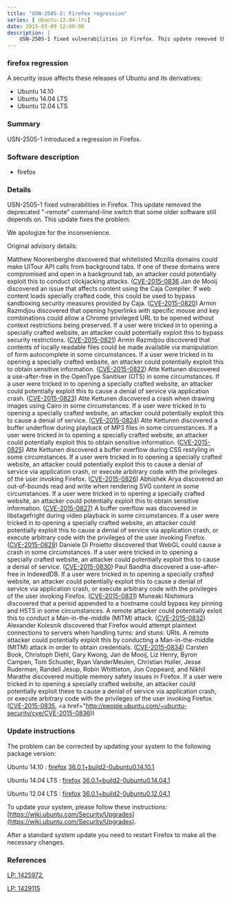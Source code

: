```yaml
---
title: "USN-2505-2: Firefox regression"
series: [ ubuntu-12.04-lts]
date: 2015-03-09 12:00:00
description: |
    USN-2505-1 fixed vulnerabilities in Firefox. This update removed the deprecated &quot;-remote&quot; command-line switch that some older software still depends on. This update fixes the problem.
--- 
```

 
 


### firefox regression

A security issue affects these releases of Ubuntu and its derivatives:

* Ubuntu 14.10
* Ubuntu 14.04 LTS
* Ubuntu 12.04 LTS

### Summary

USN-2505-1 introduced a regression in Firefox. 

### Software description

* firefox 

### Details

USN-2505-1 fixed vulnerabilities in Firefox. This update removed the deprecated &quot;-remote&quot; command-line switch that some older software still depends on. This update fixes the problem.

We apologize for the inconvenience.

Original advisory details:

 Matthew Noorenberghe discovered that whitelisted Mozilla domains could make UITour API calls from background tabs. If one of these domains were compromised and open in a background tab, an attacker could potentially exploit this to conduct clickjacking attacks. ([CVE-2015-0836](http://people.ubuntu.com/~ubuntu-security/cve/CVE-2015-0819">CVE-2015-0819</a>) Jan de Mooij discovered an issue that affects content using the Caja Compiler. If web content loads specially crafted code, this could be used to bypass sandboxing security measures provided by Caja. (<a href="http://people.ubuntu.com/~ubuntu-security/cve/CVE-2015-0820">CVE-2015-0820</a>) Armin Razmdjou discovered that opening hyperlinks with specific mouse and key combinations could allow a Chrome privileged URL to be opened without context restrictions being preserved. If a user were tricked in to opening a specially crafted website, an attacker could potentially exploit this to bypass security restrictions. (<a href="http://people.ubuntu.com/~ubuntu-security/cve/CVE-2015-0821">CVE-2015-0821</a>) Armin Razmdjou discovered that contents of locally readable files could be made available via manipulation of form autocomplete in some circumstances. If a user were tricked in to opening a specially crafted website, an attacker could potentially exploit this to obtain sensitive information. (<a href="http://people.ubuntu.com/~ubuntu-security/cve/CVE-2015-0822">CVE-2015-0822</a>) Atte Kettunen discovered a use-after-free in the OpenType Sanitiser (OTS) in some circumstances. If a user were tricked in to opening a specially crafted website, an attacker could potentially exploit this to cause a denial of service via application crash. (<a href="http://people.ubuntu.com/~ubuntu-security/cve/CVE-2015-0823">CVE-2015-0823</a>) Atte Kettunen discovered a crash when drawing images using Cairo in some circumstances. If a user were tricked in to opening a specially crafted website, an attacker could potentially exploit this to cause a denial of service. (<a href="http://people.ubuntu.com/~ubuntu-security/cve/CVE-2015-0824">CVE-2015-0824</a>) Atte Kettunen discovered a buffer underflow during playback of MP3 files in some circumstances. If a user were tricked in to opening a specially crafted website, an attacker could potentially exploit this to obtain sensitive information. (<a href="http://people.ubuntu.com/~ubuntu-security/cve/CVE-2015-0825">CVE-2015-0825</a>) Atte Kettunen discovered a buffer overflow during CSS restyling in some circumstances. If a user were tricked in to opening a specially crafted website, an attacker could potentially exploit this to cause a denial of service via application crash, or execute arbitrary code with the privileges of the user invoking Firefox. (<a href="http://people.ubuntu.com/~ubuntu-security/cve/CVE-2015-0826">CVE-2015-0826</a>) Abhishek Arya discovered an out-of-bounds read and write when rendering SVG content in some circumstances. If a user were tricked in to opening a specially crafted website, an attacker could potentially exploit this to obtain sensitive information. (<a href="http://people.ubuntu.com/~ubuntu-security/cve/CVE-2015-0827">CVE-2015-0827</a>) A buffer overflow was discovered in libstagefright during video playback in some circumstances. If a user were tricked in to opening a specially crafted website, an attacker could potentially exploit this to cause a denial of service via application crash, or execute arbitrary code with the privileges of the user invoking Firefox. (<a href="http://people.ubuntu.com/~ubuntu-security/cve/CVE-2015-0829">CVE-2015-0829</a>) Daniele Di Proietto discovered that WebGL could cause a crash in some circumstances. If a user were tricked in to opening a specially crafted website, an attacker could potentially exploit this to cause a denial of service. (<a href="http://people.ubuntu.com/~ubuntu-security/cve/CVE-2015-0830">CVE-2015-0830</a>) Paul Bandha discovered a use-after-free in IndexedDB. If a user were tricked in to opening a specially crafted website, an attacker could potentially exploit this to cause a denial of service via application crash, or execute arbitrary code with the privileges of the user invoking Firefox. (<a href="http://people.ubuntu.com/~ubuntu-security/cve/CVE-2015-0831">CVE-2015-0831</a>) Muneaki Nishimura discovered that a period appended to a hostname could bypass key pinning and HSTS in some circumstances. A remote attacker could potentially exloit this to conduct a Man-in-the-middle (MITM) attack. (<a href="http://people.ubuntu.com/~ubuntu-security/cve/CVE-2015-0832">CVE-2015-0832</a>) Alexander Kolesnik discovered that Firefox would attempt plaintext connections to servers when handling turns: and stuns: URIs. A remote attacker could potentially exploit this by conducting a Man-in-the-middle (MITM) attack in order to obtain credentials. (<a href="http://people.ubuntu.com/~ubuntu-security/cve/CVE-2015-0834">CVE-2015-0834</a>) Carsten Book, Christoph Diehl, Gary Kwong, Jan de Mooij, Liz Henry, Byron Campen, Tom Schuster, Ryan VanderMeulen, Christian Holler, Jesse Ruderman, Randell Jesup, Robin Whittleton, Jon Coppeard, and Nikhil Marathe discovered multiple memory safety issues in Firefox. If a user were tricked in to opening a specially crafted website, an attacker could potentially exploit these to cause a denial of service via application crash, or execute arbitrary code with the privileges of the user invoking Firefox. (<a href="http://people.ubuntu.com/~ubuntu-security/cve/CVE-2015-0835">CVE-2015-0835</a>, <a href="http://people.ubuntu.com/~ubuntu-security/cve/CVE-2015-0836)) 

### Update instructions

The problem can be corrected by updating your system to the following package version:

Ubuntu 14.10
 : [firefox](https://launchpad.net/ubuntu/+source/firefox) <span> [36.0.1+build2-0ubuntu0.14.10.1](https://launchpad.net/ubuntu/+source/firefox/36.0.1+build2-0ubuntu0.14.10.1) </span> 

Ubuntu 14.04 LTS
 : [firefox](https://launchpad.net/ubuntu/+source/firefox) <span> [36.0.1+build2-0ubuntu0.14.04.1](https://launchpad.net/ubuntu/+source/firefox/36.0.1+build2-0ubuntu0.14.04.1) </span> 

Ubuntu 12.04 LTS
 : [firefox](https://launchpad.net/ubuntu/+source/firefox) <span> [36.0.1+build2-0ubuntu0.12.04.1](https://launchpad.net/ubuntu/+source/firefox/36.0.1+build2-0ubuntu0.12.04.1) </span> 

To update your system, please follow these instructions: [https://wiki.ubuntu.com/Security/Upgrades](https://wiki.ubuntu.com/Security/Upgrades).

After a standard system update you need to restart Firefox to make all the necessary changes. 

### References

 
 [LP: 1425972](https://launchpad.net/bugs/1425972), 

 [LP: 1429115](https://launchpad.net/bugs/1429115)
 

